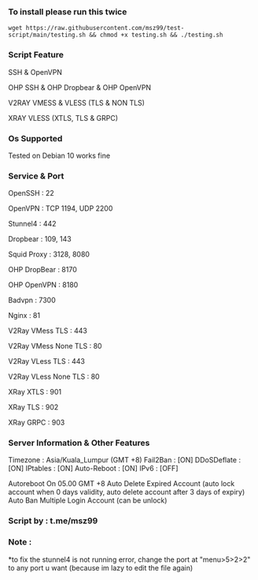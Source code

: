 ### To install please run this twice

```
wget https://raw.githubusercontent.com/msz99/test-script/main/testing.sh && chmod +x testing.sh && ./testing.sh
```

### Script Feature

SSH & OpenVPN

OHP SSH & OHP Dropbear & OHP OpenVPN

V2RAY VMESS & VLESS (TLS & NON TLS)

XRAY VLESS (XTLS, TLS & GRPC)



### Os Supported

Tested on Debian 10 works fine

### Service & Port

OpenSSH                 : 22

OpenVPN                 : TCP 1194, UDP 2200

Stunnel4                : 442

Dropbear                : 109, 143

Squid Proxy             : 3128, 8080

OHP DropBear            : 8170

OHP OpenVPN             : 8180

Badvpn                  : 7300

Nginx                   : 81

V2Ray VMess TLS         : 443

V2Ray VMess None TLS    : 80

V2Ray VLess TLS         : 443

V2Ray VLess None TLS    : 80

XRay XTLS               : 901

XRay TLS                : 902

XRay GRPC               : 903


### Server Information & Other Features

Timezone              : Asia/Kuala_Lumpur (GMT +8)
Fail2Ban              : [ON]
DDoSDeflate           : [ON]
IPtables              : [ON]
Auto-Reboot           : [ON]
IPv6                  : [OFF]

Autoreboot On 05.00 GMT +8
Auto Delete Expired Account (auto lock account when 0 days validity, auto delete account after 3 days of expiry)
Auto Ban Multiple Login Account (can be unlock)

### Script by : t.me/msz99

### Note :
*to fix the stunnel4 is not running error, change the port at "menu>5>2>2" to any port u want (because im lazy to edit the file again)
